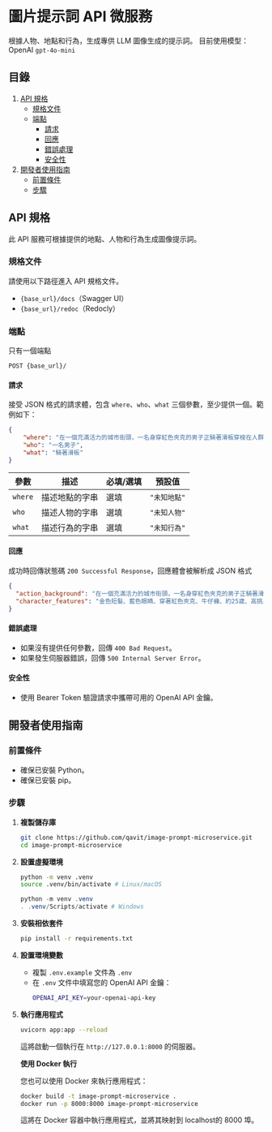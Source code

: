 # 圖片提示詞 API 微服務
根據人物、地點和行為，生成專供 LLM 圖像生成的提示詞。
目前使用模型：OpenAI `gpt-4o-mini`

## 目錄

1. [API 規格](#api-規格)
   - [規格文件](#規格文件)
   - [端點](#端點)
      - [請求](#請求)
      - [回應](#回應)
      - [錯誤處理](#錯誤處理)
      - [安全性](#安全性)
2. [開發者使用指南](#開發者使用指南)
   - [前置條件](#前置條件)
   - [步驟](#步驟)


## API 規格

此 API 服務可根據提供的地點、人物和行為生成圖像提示詞。

### 規格文件

請使用以下路徑進入 API 規格文件。

- `{base_url}/docs`（Swagger UI）
- `{base_url}/redoc`（Redocly）

### 端點

只有一個端點

```http
POST {base_url}/
```

#### 請求

接受 JSON 格式的請求體，包含 `where`、`who`、`what` 三個參數，至少提供一個。範例如下：

```json
{
    "where": "在一個充滿活力的城市街頭，一名身穿紅色夾克的男子正騎著滑板穿梭在人群中，背景是高樓林立的都市風景",
    "who": "一名男子",
    "what": "騎著滑板"
}
```

| 參數 | 描述 | 必填/選填 | 預設值 |
| --- | --- | --- | --- |
| `where` | 描述地點的字串 | 選填 | `"未知地點"` |
| `who` | 描述人物的字串 | 選填 | `"未知人物"` |
| `what` | 描述行為的字串 | 選填 | `"未知行為"` |

#### 回應

成功時回傳狀態碼 `200 Successful Response`，回應體會被解析成 JSON 格式


```json
{
  "action_background": "在一個充滿活力的城市街頭，一名身穿紅色夾克的男子正騎著滑板穿梭在人群中，背景是高樓林立的都市風景",
  "character_features": "金色短髮、藍色眼睛、穿著紅色夾克、牛仔褲、約25歲、高挑身材、歐美人種"
}
```

#### 錯誤處理
- 如果沒有提供任何參數，回傳 `400 Bad Request`。
- 如果發生伺服器錯誤，回傳 `500 Internal Server Error`。


#### 安全性
- 使用 Bearer Token 驗證請求中攜帶可用的 OpenAI API 金鑰。



## 開發者使用指南

### 前置條件

- 確保已安裝 Python。
- 確保已安裝 pip。

### 步驟

1. **複製儲存庫**
   ```bash
   git clone https://github.com/qavit/image-prompt-microservice.git
   cd image-prompt-microservice
   ```

2. **設置虛擬環境**
   ```bash
   python -m venv .venv
   source .venv/bin/activate # Linux/macOS
   ```

   ```powershell
   python -m venv .venv
   . .venv/Scripts/activate # Windows
   ```

3. **安裝相依套件**
   ```bash
   pip install -r requirements.txt
   ```

4. **設置環境變數**
   - 複製 `.env.example` 文件為 `.env`
   - 在 `.env` 文件中填寫您的 OpenAI API 金鑰：
     ```bash
     OPENAI_API_KEY=your-openai-api-key
     ```

5. **執行應用程式**
   ```bash
   uvicorn app:app --reload
   ```

   這將啟動一個執行在 `http://127.0.0.1:8000` 的伺服器。

   **使用 Docker 執行**

   您也可以使用 Docker 來執行應用程式：
   ```bash
   docker build -t image-prompt-microservice .
   docker run -p 8000:8000 image-prompt-microservice
   ```

   這將在 Docker 容器中執行應用程式，並將其映射到 localhost的 8000 埠。
